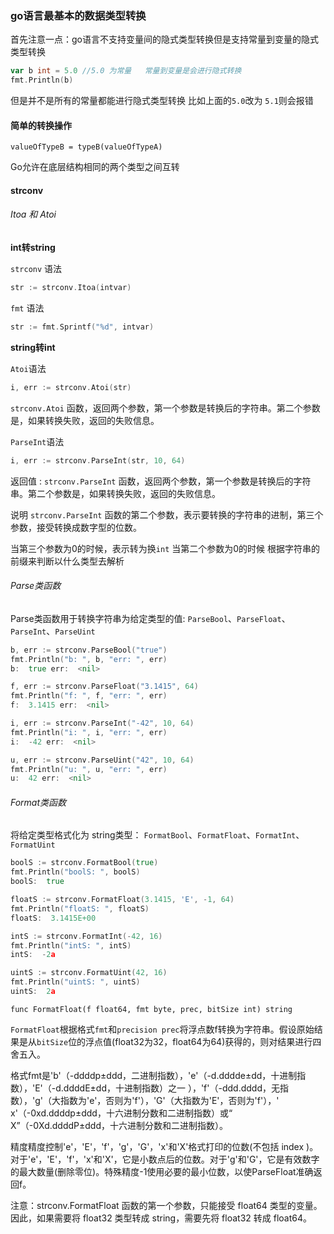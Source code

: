 ### go语言最基本的数据类型转换

首先注意一点：go语言不支持变量间的隐式类型转换但是支持常量到变量的隐式类型转换

```go 
var b int = 5.0 //5.0 为常量   常量到变量是会进行隐式转换
fmt.Println(b)
```

但是并不是所有的常量都能进行隐式类型转换 比如上面的`5.0`改为 `5.1`则会报错


#### 简单的转换操作

``` 
valueOfTypeB = typeB(valueOfTypeA)
```

Go允许在底层结构相同的两个类型之间互转


#### strconv

###### Itoa 和 Atoi

**int转string**

`strconv` 语法

```go
str := strconv.Itoa(intvar)
```

`fmt` 语法

```go 
str := fmt.Sprintf("%d", intvar)
```

**string转int**


`Atoi`语法

```go 
i, err := strconv.Atoi(str)
```
`strconv.Atoi` 函数，返回两个参数，第一个参数是转换后的字符串。第二个参数是，如果转换失败，返回的失败信息。


`ParseInt`语法

```go 
i, err := strconv.ParseInt(str, 10, 64)
```

返回值 : `strconv.ParseInt` 函数，返回两个参数，第一个参数是转换后的字符串。第二个参数是，如果转换失败，返回的失败信息。

说明 `strconv.ParseInt` 函数的第二个参数，表示要转换的字符串的进制，第三个参数，接受转换成数字型的位数。

当第三个参数为0的时候，表示转为换`int` 当第二个参数为0的时候 根据字符串的前缀来判断以什么类型去解析


###### Parse类函数

Parse类函数用于转换字符串为给定类型的值: `ParseBool`、`ParseFloat`、`ParseInt`、`ParseUint`

```go  
b, err := strconv.ParseBool("true")
fmt.Println("b: ", b, "err: ", err)
b:  true err:  <nil>

f, err := strconv.ParseFloat("3.1415", 64)
fmt.Println("f: ", f, "err: ", err)
f:  3.1415 err:  <nil>

i, err := strconv.ParseInt("-42", 10, 64)
fmt.Println("i: ", i, "err: ", err)
i:  -42 err:  <nil>

u, err := strconv.ParseUint("42", 10, 64)
fmt.Println("u: ", u, "err: ", err)
u:  42 err:  <nil>
```

###### Format类函数

将给定类型格式化为 string类型： `FormatBool`、`FormatFloat`、`FormatInt`、`FormatUint`

```go 
boolS := strconv.FormatBool(true)
fmt.Println("boolS: ", boolS)
boolS:  true

floatS := strconv.FormatFloat(3.1415, 'E', -1, 64)
fmt.Println("floatS: ", floatS)
floatS:  3.1415E+00

intS := strconv.FormatInt(-42, 16)
fmt.Println("intS: ", intS)
intS:  -2a

uintS := strconv.FormatUint(42, 16)
fmt.Println("uintS: ", uintS)
uintS:  2a

```

``` 
func FormatFloat(f float64, fmt byte, prec, bitSize int) string
```

`FormatFloat`根据格式`fmt`和`precision prec`将浮点数f转换为字符串。假设原始结果是从`bitSize`位的浮点值(float32为32，float64为64)获得的，则对结果进行四舍五入。

格式fmt是'b'（-ddddp±ddd，二进制指数），'e'（-d.dddde±dd，十进制指数），'E'（-d.ddddE±dd，十进制指数）之一 ），'f'（-ddd.dddd，无指数），'g'（大指数为'e'，否则为'f'），'G'（大指数为'E'，否则为'f'），' x'（-0xd.ddddp±ddd，十六进制分数和二进制指数）或“ X”（-0Xd.ddddP±ddd，十六进制分数和二进制指数）。

精度精度控制'e'，'E'，'f'，'g'，'G'，'x'和'X'格式打印的位数(不包括 index )。对于'e'，'E'，'f'，'x'和'X'，它是小数点后的位数。对于'g'和'G'，它是有效数字的最大数量(删除零位)。特殊精度-1使用必要的最小位数，以使ParseFloat准确返回f。

注意：strconv.FormatFloat 函数的第一个参数，只能接受 float64 类型的变量。因此，如果需要将 float32 类型转成 string，需要先将 float32 转成 float64。


